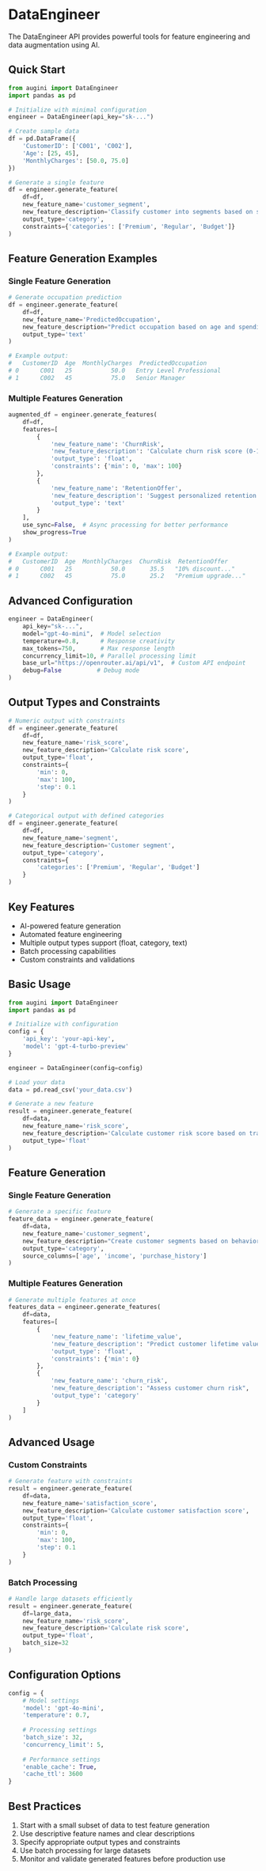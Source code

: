 # DataEngineer

The DataEngineer API provides powerful tools for feature engineering and data augmentation using AI.

## Quick Start

```python
from augini import DataEngineer
import pandas as pd

# Initialize with minimal configuration
engineer = DataEngineer(api_key="sk-...")

# Create sample data
df = pd.DataFrame({
    'CustomerID': ['C001', 'C002'],
    'Age': [25, 45],
    'MonthlyCharges': [50.0, 75.0]
})

# Generate a single feature
df = engineer.generate_feature(
    df=df,
    new_feature_name='customer_segment',
    new_feature_description='Classify customer into segments based on spending',
    output_type='category',
    constraints={'categories': ['Premium', 'Regular', 'Budget']}
)
```

## Feature Generation Examples

### Single Feature Generation

```python
# Generate occupation prediction
df = engineer.generate_feature(
    df=df,
    new_feature_name='PredictedOccupation',
    new_feature_description="Predict occupation based on age and spending",
    output_type='text'
)

# Example output:
#   CustomerID  Age  MonthlyCharges  PredictedOccupation
# 0      C001   25           50.0   Entry Level Professional
# 1      C002   45           75.0   Senior Manager
```

### Multiple Features Generation

```python
augmented_df = engineer.generate_features(
    df=df,
    features=[
        {
            'new_feature_name': 'ChurnRisk',
            'new_feature_description': 'Calculate churn risk score (0-100)',
            'output_type': 'float',
            'constraints': {'min': 0, 'max': 100}
        },
        {
            'new_feature_name': 'RetentionOffer',
            'new_feature_description': 'Suggest personalized retention offer',
            'output_type': 'text'
        }
    ],
    use_sync=False,  # Async processing for better performance
    show_progress=True
)

# Example output:
#   CustomerID  Age  MonthlyCharges  ChurnRisk  RetentionOffer
# 0      C001   25           50.0       35.5   "10% discount..."
# 1      C002   45           75.0       25.2   "Premium upgrade..."
```

## Advanced Configuration

```python
engineer = DataEngineer(
    api_key="sk-...",
    model="gpt-4o-mini",  # Model selection
    temperature=0.8,      # Response creativity
    max_tokens=750,       # Max response length
    concurrency_limit=10, # Parallel processing limit
    base_url="https://openrouter.ai/api/v1",  # Custom API endpoint
    debug=False          # Debug mode
)
```

## Output Types and Constraints

```python
# Numeric output with constraints
df = engineer.generate_feature(
    df=df,
    new_feature_name='risk_score',
    new_feature_description='Calculate risk score',
    output_type='float',
    constraints={
        'min': 0,
        'max': 100,
        'step': 0.1
    }
)

# Categorical output with defined categories
df = engineer.generate_feature(
    df=df,
    new_feature_name='segment',
    new_feature_description='Customer segment',
    output_type='category',
    constraints={
        'categories': ['Premium', 'Regular', 'Budget']
    }
)
```

## Key Features

- AI-powered feature generation
- Automated feature engineering
- Multiple output types support (float, category, text)
- Batch processing capabilities
- Custom constraints and validations

## Basic Usage

```python
from augini import DataEngineer
import pandas as pd

# Initialize with configuration
config = {
    'api_key': 'your-api-key',
    'model': 'gpt-4-turbo-preview'
}

engineer = DataEngineer(config=config)

# Load your data
data = pd.read_csv('your_data.csv')

# Generate a new feature
result = engineer.generate_feature(
    df=data,
    new_feature_name='risk_score',
    new_feature_description='Calculate customer risk score based on transaction history',
    output_type='float'
)
```

## Feature Generation

### Single Feature Generation

```python
# Generate a specific feature
feature_data = engineer.generate_feature(
    df=data,
    new_feature_name='customer_segment',
    new_feature_description="Create customer segments based on behavior",
    output_type='category',
    source_columns=['age', 'income', 'purchase_history']
)
```

### Multiple Features Generation

```python
# Generate multiple features at once
features_data = engineer.generate_features(
    df=data,
    features=[
        {
            'new_feature_name': 'lifetime_value',
            'new_feature_description': "Predict customer lifetime value",
            'output_type': 'float',
            'constraints': {'min': 0}
        },
        {
            'new_feature_name': 'churn_risk',
            'new_feature_description': "Assess customer churn risk",
            'output_type': 'category'
        }
    ]
)
```

## Advanced Usage

### Custom Constraints

```python
# Generate feature with constraints
result = engineer.generate_feature(
    df=data,
    new_feature_name='satisfaction_score',
    new_feature_description='Calculate customer satisfaction score',
    output_type='float',
    constraints={
        'min': 0,
        'max': 100,
        'step': 0.1
    }
)
```

### Batch Processing

```python
# Handle large datasets efficiently
result = engineer.generate_feature(
    df=large_data,
    new_feature_name='risk_score',
    new_feature_description='Calculate risk score',
    output_type='float',
    batch_size=32
)
```

## Configuration Options

```python
config = {
    # Model settings
    'model': 'gpt-4o-mini',
    'temperature': 0.7,
    
    # Processing settings
    'batch_size': 32,
    'concurrency_limit': 5,
    
    # Performance settings
    'enable_cache': True,
    'cache_ttl': 3600
}
```

## Best Practices

1. Start with a small subset of data to test feature generation
2. Use descriptive feature names and clear descriptions
3. Specify appropriate output types and constraints
4. Use batch processing for large datasets
5. Monitor and validate generated features before production use 